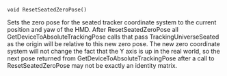`void ResetSeatedZeroPose()`

Sets the zero pose for the seated tracker coordinate system to the current position and yaw of the HMD. After 
ResetSeatedZeroPose all GetDeviceToAbsoluteTrackingPose calls that pass TrackingUniverseSeated as the origin 
will be relative to this new zero pose. The new zero coordinate system will not change the fact that the Y axis 
is up in the real world, so the next pose returned from GetDeviceToAbsoluteTrackingPose after a call to 
ResetSeatedZeroPose may not be exactly an identity matrix.
